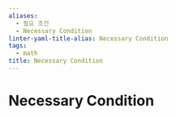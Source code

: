 ```yaml
---
aliases:
  - 필요 조건
  - Necessary Condition
linter-yaml-title-alias: Necessary Condition
tags:
  - math
title: Necessary Condition
---
```


# Necessary Condition
